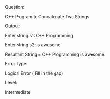 
Question:

C++ Program to Concatenate Two Strings


Output:

Enter string s1: C++ Programming


Enter string s2:  is awesome.

Resultant String = C++ Programming is awesome.


Error Type:

Logical Error ( Fill in the gap)


Level:

Intermediate
